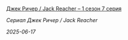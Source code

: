 <!--2025-06-17 16:20:45-->
<div class="yb">
  <a class="nodecor" href="/index.html?serialy/djek_richer_jack_reacher_1_sezon_7_seriya">
    <img class="preview" data-videoid="https://rutube.ru/play/embed/http://rutube.ru/video/0177a085c47ff39b923aa0894226df8b/" src="http://pic.rutubelist.ru/video/2025-02-21/a1/8d/a18d76bce65d4685f2ad79449d1570de.jpg" align="left" alt="">
  </a>
  <div class="inlbl text">
    <p><a class="nodecor" href="/index.html?serialy/djek_richer_jack_reacher_1_sezon_7_seriya">Джек Ричер / Jack Reacher – 1 сезон 7 серия</a></p>
    <p><i class="smaller2">Сериал Джек Ричер / Jack Reacher</i></p>
    <i class="smaller3">2025-06-17</i>
  </div>
</div>
